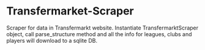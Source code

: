 # Transfermarket-Scraper
Scraper for data in Transfermarkt website.
Instantiate TransfermarktScraper object, call parse_structure method and all the info for leagues, clubs and players will download to a sqlite DB.
